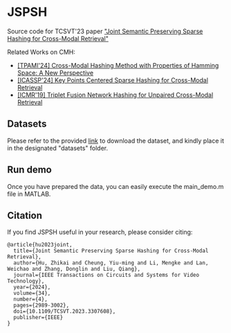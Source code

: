 # JSPSH
Source code for TCSVT'23 paper ["Joint Semantic Preserving Sparse Hashing for Cross-Modal Retrieval"](https://ieeexplore.ieee.org/abstract/document/10226248)

Related Works on CMH:
- [[TPAMI'24] Cross-Modal Hashing Method with Properties of Hamming Space: A New Perspective](https://github.com/hutt94/SCH)
- [[ICASSP'24] Key Points Centered Sparse Hashing for Cross-Modal Retrieval](https://github.com/hutt94/KPCSH)
- [[ICMR'19] Triplet Fusion Network Hashing for Unpaired Cross-Modal Retrieval](https://github.com/hutt94/TFNH)

## Datasets
Please refer to the provided [link](https://github.com/yxinwang/HSCH-TCSVT) to download the dataset, and kindly place it in the designated "datasets" folder.

## Run demo
Once you have prepared the data, you can easily execute the main_demo.m file in MATLAB.

## Citation
If you find JSPSH useful in your research, please consider citing:

```
@article{hu2023joint,
  title={Joint Semantic Preserving Sparse Hashing for Cross-Modal Retrieval},
  author={Hu, Zhikai and Cheung, Yiu-ming and Li, Mengke and Lan, Weichao and Zhang, Donglin and Liu, Qiang},
  journal={IEEE Transactions on Circuits and Systems for Video Technology},
  year={2024},
  volume={34},
  number={4},
  pages={2989-3002},
  doi={10.1109/TCSVT.2023.3307608},
  publisher={IEEE}
}
```
